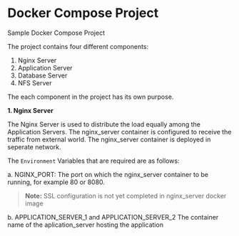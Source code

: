 # Docker Compose Project

Sample Docker Compose Project

The project contains four different components:
1. Nginx Server
2. Application Server
3. Database Server
4. NFS Server

The each component in the project has its own purpose. 

**1. Nginx Server**

The Nginx Server is used to distribute the load equally  among the Application Servers. The nginx_server container is configured to receive the traffic from external world. The nginx_server container is deployed in seperate network.

The `Environment` Variables that are required are as follows:

a. NGINX_PORT:
    The port on which the nginx_server container to be running, for example 80 or 8080.

 > **Note:**
 > SSL configuration is not yet completed in nginx_server docker image

b. APPLICATION_SERVER_1 and APPLICATION_SERVER_2
  The container name of the aplication_server hosting the application 



